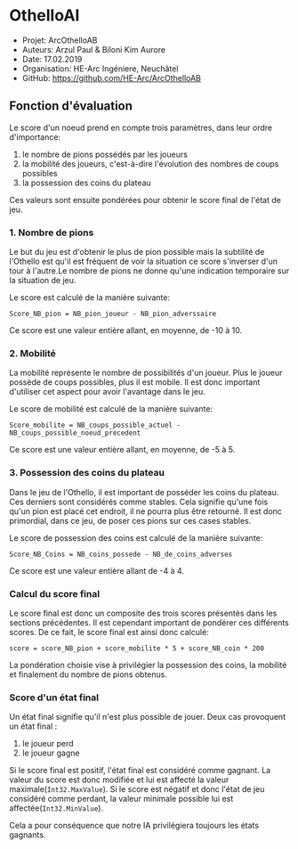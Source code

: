 # OthelloAI

* Projet: ArcOthelloAB
* Auteurs: Arzul Paul & Biloni Kim Aurore
* Date: 17.02.2019
* Organisation: HE-Arc Ingéniere, Neuchâtel
* GitHub: <https://github.com/HE-Arc/ArcOthelloAB>

## Fonction d'évaluation

Le score d'un noeud prend en compte trois paramètres, dans leur ordre d'importance:
1) le nombre de pions possédés par les joueurs
2) la mobilité des joueurs, c'est-à-dire l'évolution des nombres de coups possibles
3) la possession des coins du plateau

Ces valeurs sont ensuite pondérées pour obtenir le score final de l'état de jeu.

### 1. Nombre de pions

Le but du jeu est d'obtenir le plus de pion possible mais la subtilité de l'Othello est qu'il est fréquent de voir la situation ce score s'inverser d'un tour à l'autre.Le nombre de pions ne donne qu'une indication temporaire sur la situation de jeu.

Le score est calculé de la manière suivante:

`Score_NB_pion = NB_pion_joueur - NB_pion_adverssaire`

Ce score est une valeur entière allant, en moyenne, de -10 à 10.

### 2. Mobilité

La mobilité représente le nombre de possibilités d'un joueur. Plus le joueur possède de coups possibles, plus il est mobile. Il est donc important d'utiliser cet aspect pour avoir l'avantage dans le jeu.

Le score de mobilité est calculé de la manière suivante:

`Score_mobilite = NB_coups_possible_actuel - NB_coups_possible_noeud_precedent`

Ce score est une valeur entière allant, en moyenne, de -5 à 5.

### 3. Possession des coins du plateau

Dans le jeu de l'Othello, il est important de posséder les coins du plateau. Ces derniers sont considérés comme stables. Cela signifie qu'une fois qu'un pion est placé  cet endroit, il ne pourra plus être retourné. Il est donc primordial, dans ce jeu, de poser ces pions sur ces cases stables.

Le score de possession des coins est calculé de la manière suivante:

`Score_NB_Coins = NB_coins_possede - NB_de_coins_adverses`

Ce score est une valeur entière allant de -4 à 4.

### Calcul du score final

Le score final est donc un composite des trois scores présentés dans les sections précédentes. Il est cependant important de pondérer ces différents scores. De ce fait, le score final est ainsi donc calculé:

`score = score_NB_pion + score_mobilite * 5 + score_NB_coin * 200`

La pondération choisie vise à privilégier la possession des coins, la mobilité et finalement du nombre de pions obtenus.

### Score d'un état final

Un état final signifie qu'il n'est plus possible de jouer. Deux cas provoquent un état final :

1. le joueur perd
2. le joueur gagne

Si le score final est positif, l'état final est considéré comme gagnant. La valeur du score est donc modifiée et lui est affecté la valeur maximale(`Int32.MaxValue`). Si le score est négatif et donc l'état de jeu considéré comme perdant, la valeur minimale possible lui est affectée(`Int32.MinValue`).

Cela a pour conséquence que notre IA privilégiera toujours les états gagnants.
